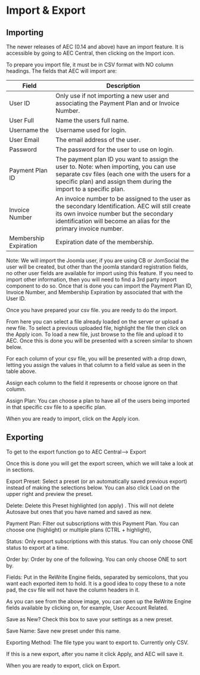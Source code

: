 # Import & Export

## Importing

The newer releases of AEC (0.14 and above) have an import feature. It is accessible by going to AEC Central, then clicking on the Import icon.

To prepare you import file, it must be in CSV format with NO column headings. The fields that AEC will import are:

|Field        |Description|
|-------------|-----------|
|User ID|Only use if not importing a new user and associating the Payment Plan and or Invoice Number.|
|User Full|Name the users full name.|
|Username the|Username used for login.|
|User Email|The email address of the user.|
|Password|The password for the user to use on login.|
|Payment Plan ID|The payment plan ID you want to assign the user to. Note: when importing, you can use separate csv files (each one with the users for a specific plan) and assign them during the import to a specific plan.|
|Invoice Number|An invoice number to be assigned to the user as the secondary Identification. AEC will still create its own invoice number but the secondary identification will become an alias for the primary invoice number.|
|Membership Expiration|Expiration date of the membership.|

Note: We will import the Joomla user, if you are using CB or JomSocial the user will be created, but other than the joomla standard registration fields, no other user fields are available for import using this feature. If you need to import other information, then you will need to find a 3rd party import component to do so. Once that is done you can import the Payment Plan ID, Invoice Number, and Membership Expiration by associated that with the User ID.


Once you have prepared your csv file. you are reedy to do the import.

From here you can select a file already loaded on the server or upload a new file. To select a previous uploaded file, highlight the file then click on the Apply icon. To load a new file, just browse to the file and upload it to AEC. Once this is done you will be presented with a screen similar to shown below.

For each column of your csv file, you will be presented with a drop down, letting you assign the values in that column to a field value as seen in the table above.

Assign each column to the field it represents or choose ignore on that column.

Assign Plan: You can choose a plan to have all of the users being imported in that specific csv file to a specific plan.

When you are ready to import, click on the Apply icon.

## Exporting

To get to the export function go to AEC Central--> Export

Once this is done you will get the export screen, which we will take a look at in sections.

Export Preset: Select a preset (or an automatically saved previous export) instead of making the selections below. You can also click Load on the upper right and preview the preset.

Delete: Delete this Preset highlighted (on apply) . This will not delete Autosave but ones that you have named and saved as new.


Payment Plan: Filter out subscriptions with this Payment Plan. You can choose one (highlight) or multiple plans (CTRL + highlight),

Status: Only export subscriptions with this status. You can only choose ONE status to export at a time.

Order by: Order by one of the following. You can only choose ONE to sort by.


Fields: Put in the ReWrite Engine fields, separated by semicolons, that you want each exported item to hold. It is a good idea to copy these to a note pad, the csv file will not have the column headers in it.

As you can see from the above image, you can open up the ReWrite Engine fields available by clicking on, for example, User Account Related.


Save as New? Check this box to save your settings as a new preset.

Save Name: Save new preset under this name.

Exporting Method: The file type you want to export to. Currently only CSV.

If this is a new export, after you name it click Apply, and AEC will save it.

When you are ready to export, click on Export.
